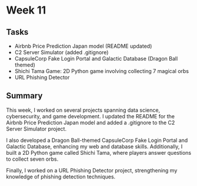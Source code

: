# Week 11

## Tasks
- Airbnb Price Prediction Japan model (README updated)  
- C2 Server Simulator (added .gitignore)  
- CapsuleCorp Fake Login Portal and Galactic Database (Dragon Ball themed)  
- Shichi Tama Game: 2D Python game involving collecting 7 magical orbs
- URL Phishing Detector  

## Summary
This week, I worked on several projects spanning data science, cybersecurity, and game development. I updated the README for the Airbnb Price Prediction Japan model and added a .gitignore to the C2 Server Simulator project.

I also developed a Dragon Ball-themed CapsuleCorp Fake Login Portal and Galactic Database, enhancing my web and database skills. Additionally, I built a 2D Python game called Shichi Tama, where players answer questions to collect seven orbs.

Finally, I worked on a URL Phishing Detector project, strengthening my knowledge of phishing detection techniques.
